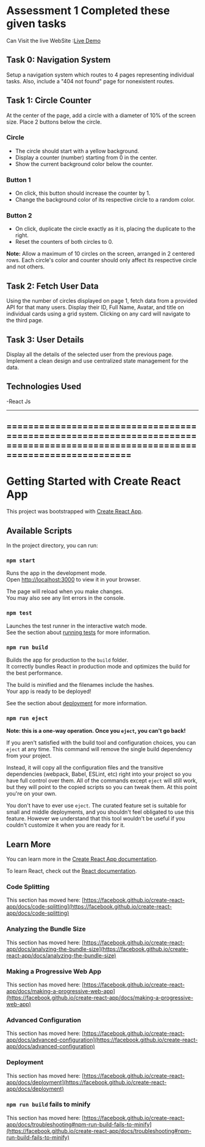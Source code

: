 

# Assessment 1 Completed these given tasks
Can Visit the live WebSite :[Live Demo](https://hp-coder100.github.io/A2z-assingment/)


## Task 0: Navigation System

Setup a navigation system which routes to 4 pages representing individual tasks. Also, include a "404 not found" page for nonexistent routes.

## Task 1: Circle Counter

At the center of the page, add a circle with a diameter of 10% of the screen size. Place 2 buttons below the circle.

### Circle

- The circle should start with a yellow background.
- Display a counter (number) starting from 0 in the center.
- Show the current background color below the counter.

### Button 1

- On click, this button should increase the counter by 1.
- Change the background color of its respective circle to a random color.

### Button 2

- On click, duplicate the circle exactly as it is, placing the duplicate to the right.
- Reset the counters of both circles to 0.

**Note:** Allow a maximum of 10 circles on the screen, arranged in 2 centered rows. Each circle's color and counter should only affect its respective circle and not others.

## Task 2: Fetch User Data

Using the number of circles displayed on page 1, fetch data from a provided API for that many users. Display their ID, Full Name, Avatar, and title on individual cards using a grid system. Clicking on any card will navigate to the third page.

## Task 3: User Details

Display all the details of the selected user from the previous page. Implement a clean design and use centralized state management for the data.

## Technologies Used
-React Js

--------------------------------------------------------------------------------------------------------------------------------
================================================================================================================================
--------------------------------------------------------------------------------------------------------------------------------
# Getting Started with Create React App

This project was bootstrapped with [Create React App](https://github.com/facebook/create-react-app).

## Available Scripts

In the project directory, you can run:

### `npm start`

Runs the app in the development mode.\
Open [http://localhost:3000](http://localhost:3000) to view it in your browser.

The page will reload when you make changes.\
You may also see any lint errors in the console.

### `npm test`

Launches the test runner in the interactive watch mode.\
See the section about [running tests](https://facebook.github.io/create-react-app/docs/running-tests) for more information.

### `npm run build`

Builds the app for production to the `build` folder.\
It correctly bundles React in production mode and optimizes the build for the best performance.

The build is minified and the filenames include the hashes.\
Your app is ready to be deployed!

See the section about [deployment](https://facebook.github.io/create-react-app/docs/deployment) for more information.

### `npm run eject`

**Note: this is a one-way operation. Once you `eject`, you can't go back!**

If you aren't satisfied with the build tool and configuration choices, you can `eject` at any time. This command will remove the single build dependency from your project.

Instead, it will copy all the configuration files and the transitive dependencies (webpack, Babel, ESLint, etc) right into your project so you have full control over them. All of the commands except `eject` will still work, but they will point to the copied scripts so you can tweak them. At this point you're on your own.

You don't have to ever use `eject`. The curated feature set is suitable for small and middle deployments, and you shouldn't feel obligated to use this feature. However we understand that this tool wouldn't be useful if you couldn't customize it when you are ready for it.

## Learn More

You can learn more in the [Create React App documentation](https://facebook.github.io/create-react-app/docs/getting-started).

To learn React, check out the [React documentation](https://reactjs.org/).

### Code Splitting

This section has moved here: [https://facebook.github.io/create-react-app/docs/code-splitting](https://facebook.github.io/create-react-app/docs/code-splitting)

### Analyzing the Bundle Size

This section has moved here: [https://facebook.github.io/create-react-app/docs/analyzing-the-bundle-size](https://facebook.github.io/create-react-app/docs/analyzing-the-bundle-size)

### Making a Progressive Web App

This section has moved here: [https://facebook.github.io/create-react-app/docs/making-a-progressive-web-app](https://facebook.github.io/create-react-app/docs/making-a-progressive-web-app)

### Advanced Configuration

This section has moved here: [https://facebook.github.io/create-react-app/docs/advanced-configuration](https://facebook.github.io/create-react-app/docs/advanced-configuration)

### Deployment

This section has moved here: [https://facebook.github.io/create-react-app/docs/deployment](https://facebook.github.io/create-react-app/docs/deployment)

### `npm run build` fails to minify

This section has moved here: [https://facebook.github.io/create-react-app/docs/troubleshooting#npm-run-build-fails-to-minify](https://facebook.github.io/create-react-app/docs/troubleshooting#npm-run-build-fails-to-minify)
